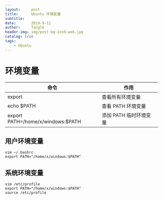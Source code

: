 ```yaml
---
layout:     post
title:      Ubuntu 环境变量
subtitle:   
date:       2019-9-12
author:     Tangle
header-img: img/post-bg-ios9-web.jpg
catalog: true
tags:
    - Ubuntu
---
```


# 环境变量

| 命令                              | 作用                   |
| --------------------------------- | ---------------------- |
| export                            | 查看所有环境变量       |
| echo \$PATH                       | 查看 PATH 环境变量     |
| export PATH=/home/x/windows:$PATH | 添加 PATH 临时环境变量 |

## 用户环境变量

```
vim ~/.bashrc
export PATH="/home/x/windows:$PATH"
```

## 系统环境变量

```
vim /etc/profile
export PATH="/home/x/windows:$PATH"
source /etc/profile
```
